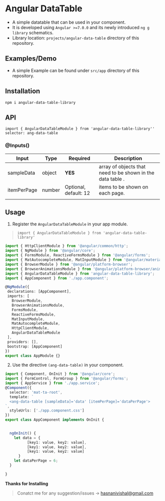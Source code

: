 # Angular DataTable

* A simple datatable that can be used in your component.
* It is developed using `Angular >=7.0.0` and its newly introduced `ng g library` schematics.
* Library location: `projects/angular-data-table` directory of this repository.

## Examples/Demo

* A simple Example can be found under `src/app` directory of this repository.

## Installation

`npm i angular-data-table-library`

## API

`import { AngularDataTableModule } from 'angular-data-table-library''`<br>
`selector: ang-data-table`

### @Inputs()

| Input            | Type    | Required                   | Description                                                                                               |
| ---------------- | ------- | -------------------------- | --------------------------------------------------------------------------------------------------------- |
| sampleData            | object  | **YES**                    | array of objects that need to be shown in the data table .                                               |
| itemPerPage        | number  | Optional, default: 12     | items to be shown on each page.                                                                       |
                                                |


## Usage

1) Register the `AngularDataTableModule` in your app module.
 > `import { AngularDataTableModule } from 'angular-data-table-library'`

 ```typescript
 import { HttpClientModule } from '@angular/common/http';
import { NgModule } from '@angular/core';
import { FormsModule, ReactiveFormsModule } from '@angular/forms';
import { MatAutocompleteModule, MatInputModule } from '@angular/material';
import { BrowserModule } from '@angular/platform-browser';
import { BrowserAnimationsModule } from '@angular/platform-browser/animations';
import { AngularDataTableModule } from 'angular-data-table-library';
import { AppComponent } from './app.component';

@NgModule({
  declarations: [AppComponent],
  imports: [
    BrowserModule,
    BrowserAnimationsModule,
    FormsModule,
    ReactiveFormsModule,
    MatInputModule,
    MatAutocompleteModule,
    HttpClientModule,
    AngularDataTableModule
  ],
  providers: [],
  bootstrap: [AppComponent]
})
export class AppModule {}
 ```

 2) Use the directive `(ang-data-table)` in your component.

```typescript
import { Component, OnInit } from '@angular/core';
import { FormControl, FormGroup } from '@angular/forms';
import { AppService } from './app.service';
@Component({
  selector: 'mat-ta-root',
  template: `
  <ang-data-table [sampleData]='data' [itemPerPage]='dataPerPage'>
`,
  styleUrls: ['./app.component.css']
})
export class AppComponent implements OnInit {
 

  ngOnInit() {
    let data = {
          [key1: value, key2: value],
          [key1: value, key2: value],
          [key1: value, key2: value]
      } 
    let dataPerPage = 6;
  }

}
```


**Thanks for Installing**

> Conatct me for any suggestion/issues -> hasnanivishal@gmail.com